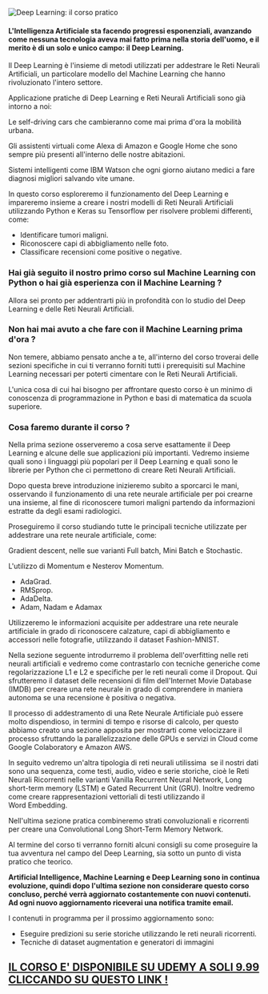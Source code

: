 ![Deep Learning: il corso pratico](https://raw.githubusercontent.com/ProfAI/dl00/master/res/banner.jpg)

#### L'Intelligenza Artificiale sta facendo progressi esponenziali, avanzando come nessuna tecnologia aveva mai fatto prima nella storia dell'uomo, e il merito è di un solo e unico campo: il Deep Learning. ####

Il Deep Learning è l'insieme di metodi utilizzati per addestrare le Reti Neurali Artificiali, un particolare modello del Machine Learning che hanno rivoluzionato l'intero settore.

Applicazione pratiche di Deep Learning e Reti Neurali Artificiali sono già intorno a noi:

Le self-driving cars che cambieranno come mai prima d'ora la mobilità urbana.

Gli assistenti virtuali come Alexa di Amazon e Google Home che sono sempre più presenti all'interno delle nostre abitazioni.

Sistemi intelligenti come IBM Watson che ogni giorno aiutano medici a fare diagnosi migliori salvando vite umane.

In questo corso esploreremo il funzionamento del Deep Learning e impareremo insieme a creare i nostri modelli di Reti Neurali Artificiali utilizzando Python e Keras su Tensorflow per risolvere problemi differenti, come:

 - Identificare tumori maligni.
 - Riconoscere capi di abbigliamento nelle foto.
 - Classificare recensioni come positive o negative.

### Hai già seguito il nostro primo corso sul Machine Learning con Python o hai già esperienza con il Machine Learning ? ###

Allora sei pronto per addentrarti più in profondità con lo studio del Deep Learning e delle Reti Neurali Artificiali.

### Non hai mai avuto a che fare con il Machine Learning prima d'ora ? ###

Non temere, abbiamo pensato anche a te, all'interno del corso troverai delle sezioni specifiche in cui ti verranno forniti tutti i prerequisiti sul Machine Learning necessari per poterti cimentare con le Reti Neurali Artificiali.

L'unica cosa di cui hai bisogno per affrontare questo corso è un minimo di conoscenza di programmazione in Python e basi di matematica da scuola superiore.

### Cosa faremo durante il corso ? ###

Nella prima sezione osserveremo a cosa serve esattamente il Deep Learning e alcune delle sue applicazioni più importanti. Vedremo insieme quali sono i linguaggi più popolari per il Deep Learning e quali sono le librerie per Python che ci permettono di creare Reti Neurali Artificiali.

Dopo questa breve introduzione inizieremo subito a sporcarci le mani, osservando il funzionamento di una rete neurale artificiale per poi crearne una insieme, al fine di riconoscere tumori maligni partendo da informazioni estratte da degli esami radiologici.

Proseguiremo il corso studiando tutte le principali tecniche utilizzate per addestrare una rete neurale artificiale, come:

Gradient descent, nelle sue varianti Full batch, Mini Batch e Stochastic.

L'utilizzo di Momentum e Nesterov Momentum.

 - AdaGrad.
 - RMSprop.
 - AdaDelta.
 - Adam, Nadam e Adamax

Utilizzeremo le informazioni acquisite per addestrare una rete neurale artificiale in grado di riconoscere calzature, capi di abbigliamento e accessori nelle fotografie, utilizzando il dataset Fashion-MNIST.

Nella sezione seguente introdurremo il problema dell'overfitting nelle reti neurali artificiali e vedremo come contrastarlo con tecniche generiche come regolarizzazione L1 e L2 e specifiche per le reti neurali come il Dropout. Qui sfrutteremo il dataset delle recensioni di film dell'Internet Movie Database (IMDB) per creare una rete neurale in grado di comprendere in maniera autonoma se una recensione è positiva o negativa.

Il processo di addestramento di una Rete Neurale Artificiale può essere molto dispendioso, in termini di tempo e risorse di calcolo, per questo abbiamo creato una sezione apposita per mostrarti come velocizzare il processo sfruttando la parallelizzazione delle GPUs e servizi in Cloud come Google Colaboratory e Amazon AWS.

In seguito vedremo un'altra tipologia di reti neurali utilissima  se il nostri dati sono una sequenza, come testi, audio, video e serie storiche, cioè le Reti Neurali Ricorrenti nelle varianti Vanilla Recurrent Neural Network, Long short-term memory (LSTM) e Gated Recurrent Unit (GRU). Inoltre vedremo come creare rappresentazioni vettoriali di testi utilizzando il Word Embedding.

Nell'ultima sezione pratica combineremo strati convoluzionali e ricorrenti per creare una Convolutional Long Short-Term Memory Network.

Al termine del corso ti verranno forniti alcuni consigli su come proseguire la tua avventura nel campo del Deep Learning, sia sotto un punto di vista pratico che teorico.

**Artificial Intelligence, Machine Learning e Deep Learning sono in continua evoluzione, quindi dopo l'ultima sezione non considerare questo corso concluso, perché verrà aggiornato costantemente con nuovi contenuti. Ad ogni nuovo aggiornamento riceverai una notifica tramite email.**

I contenuti in programma per il prossimo aggiornamento sono: 

 - Eseguire predizioni su serie storiche utilizzando le reti neurali ricorrenti.
 - Tecniche di dataset augmentation e generatori di immagini

## [IL CORSO E' DISPONIBILE SU UDEMY A SOLI 9.99 CLICCANDO SU QUESTO LINK !](https://www.udemy.com/deep-learning-pratico/?couponCode=PROFAI_GITHUB)

